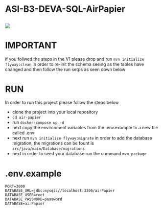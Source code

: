 # ASI-B3-DEVA-SQL-AirPapier

<a href="https://app.eraser.io/workspace/sHyYKt10oFa4tpWLeij8?elements=s7DYVSXYDmJn-LXi_mUujQ"><img src="https://app.eraser.io/workspace/sHyYKt10oFa4tpWLeij8/preview?elements=s7DYVSXYDmJn-LXi_mUujQ&type=embed" /></a>
---
# IMPORTANT
if you follwed the steps in the V1 please drop and run `mvn initialize flyway:clean` in order to re-init the schema seeing as the tables have changed and then follow the run setps as seen down below 

# RUN

In order to run this project please follow the steps below
- clone the project into your local repository
- `cd air-papier`
- run `docker-compose up -d`
- next copy the environment variables from the .env.example to a new file called .env
- next run `mvn initialize flyway:migrate` in order to add the database migration, the migrations can be fount is `src/java/main/Database/migrations`
- next in order to seed your database run the command `mvn package`

# .env.example
````
PORT=3000
DATABASE_URL=jdbc:mysql://localhost:3306/airPapier
DATABASE_USER=root
DATABASE_PASSWORD=password
DATABASE=airPapier
````
